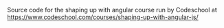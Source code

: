 Source code for the shaping up with angular course run by Codeschool at https://www.codeschool.com/courses/shaping-up-with-angular-js/
